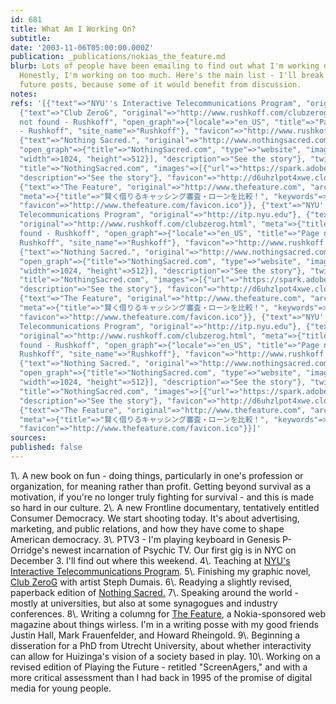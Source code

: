 ```yaml
---
id: 681
title: What Am I Working On?
subtitle: 
date: '2003-11-06T05:00:00.000Z'
publication: _publications/nokias_the_feature.md
blurb: Lots of people have been emailing to find out what I'm working on right now.
  Honestly, I'm working on too much. Here's the main list - I'll break it down in
  future posts, because some of it would benefit from discussion.
notes: 
refs: '[{"text"=>"NYU''s Interactive Telecommunications Program", "original"=>"http://itp.nyu.edu"},
  {"text"=>"Club ZeroG", "original"=>"http://www.rushkoff.com/clubzerog.html", "meta"=>{"title"=>"Page
  not found - Rushkoff", "open_graph"=>{"locale"=>"en_US", "title"=>"Page not found
  - Rushkoff", "site_name"=>"Rushkoff"}, "favicon"=>"http://www.rushkoff.com/favicon-16x16.png"}},
  {"text"=>"Nothing Sacred.", "original"=>"http://www.nothingsacred.com", "meta"=>{"title"=>"NothingSacred.com",
  "open_graph"=>{"title"=>"NothingSacred.com", "type"=>"website", "images"=>[{"url"=>"https://spark.adobe.com/page/zo9vC9iLinhzj/embed.jpg?buster=1596303111951",
  "width"=>1024, "height"=>512}], "description"=>"See the story"}, "twitter_card"=>{"card"=>"summary_large_image",
  "title"=>"NothingSacred.com", "images"=>[{"url"=>"https://spark.adobe.com/page/zo9vC9iLinhzj/embed.jpg?buster=1596303111951"}],
  "description"=>"See the story"}, "favicon"=>"http://d6uhzlpot4xwe.cloudfront.net/runtime/1.22/images/favicon.ico"}},
  {"text"=>"The Feature", "original"=>"http://www.thefeature.com", "archive"=>"http://web.archive.org/web/20160314043531/http://www.thefeature.com/",
  "meta"=>{"title"=>"賢く借りるキャッシング審査・ローンを比較！", "keywords"=>["キャッシング", "借りる", "審査", "ローン"],
  "favicon"=>"http://www.thefeature.com/favicon.ico"}}, {"text"=>"NYU''s Interactive
  Telecommunications Program", "original"=>"http://itp.nyu.edu"}, {"text"=>"Club ZeroG",
  "original"=>"http://www.rushkoff.com/clubzerog.html", "meta"=>{"title"=>"Page not
  found - Rushkoff", "open_graph"=>{"locale"=>"en_US", "title"=>"Page not found -
  Rushkoff", "site_name"=>"Rushkoff"}, "favicon"=>"http://www.rushkoff.com/favicon-16x16.png"}},
  {"text"=>"Nothing Sacred.", "original"=>"http://www.nothingsacred.com", "meta"=>{"title"=>"NothingSacred.com",
  "open_graph"=>{"title"=>"NothingSacred.com", "type"=>"website", "images"=>[{"url"=>"https://spark.adobe.com/page/zo9vC9iLinhzj/embed.jpg?buster=1596303111951",
  "width"=>1024, "height"=>512}], "description"=>"See the story"}, "twitter_card"=>{"card"=>"summary_large_image",
  "title"=>"NothingSacred.com", "images"=>[{"url"=>"https://spark.adobe.com/page/zo9vC9iLinhzj/embed.jpg?buster=1596303111951"}],
  "description"=>"See the story"}, "favicon"=>"http://d6uhzlpot4xwe.cloudfront.net/runtime/1.22/images/favicon.ico"}},
  {"text"=>"The Feature", "original"=>"http://www.thefeature.com", "archive"=>"http://web.archive.org/web/20160314043531/http://www.thefeature.com/",
  "meta"=>{"title"=>"賢く借りるキャッシング審査・ローンを比較！", "keywords"=>["キャッシング", "借りる", "審査", "ローン"],
  "favicon"=>"http://www.thefeature.com/favicon.ico"}}, {"text"=>"NYU''s Interactive
  Telecommunications Program", "original"=>"http://itp.nyu.edu"}, {"text"=>"Club ZeroG",
  "original"=>"http://www.rushkoff.com/clubzerog.html", "meta"=>{"title"=>"Page not
  found - Rushkoff", "open_graph"=>{"locale"=>"en_US", "title"=>"Page not found -
  Rushkoff", "site_name"=>"Rushkoff"}, "favicon"=>"http://www.rushkoff.com/favicon-16x16.png"}},
  {"text"=>"Nothing Sacred.", "original"=>"http://www.nothingsacred.com", "meta"=>{"title"=>"NothingSacred.com",
  "open_graph"=>{"title"=>"NothingSacred.com", "type"=>"website", "images"=>[{"url"=>"https://spark.adobe.com/page/zo9vC9iLinhzj/embed.jpg?buster=1596303111951",
  "width"=>1024, "height"=>512}], "description"=>"See the story"}, "twitter_card"=>{"card"=>"summary_large_image",
  "title"=>"NothingSacred.com", "images"=>[{"url"=>"https://spark.adobe.com/page/zo9vC9iLinhzj/embed.jpg?buster=1596303111951"}],
  "description"=>"See the story"}, "favicon"=>"http://d6uhzlpot4xwe.cloudfront.net/runtime/1.22/images/favicon.ico"}},
  {"text"=>"The Feature", "original"=>"http://www.thefeature.com", "archive"=>"http://web.archive.org/web/20160314043531/http://www.thefeature.com/",
  "meta"=>{"title"=>"賢く借りるキャッシング審査・ローンを比較！", "keywords"=>["キャッシング", "借りる", "審査", "ローン"],
  "favicon"=>"http://www.thefeature.com/favicon.ico"}}]'
sources: 
published: false
---
```

1\\. A new book on fun - doing things, particularly in one's profession or organization, for meaning rather than profit. Getting beyond survival as a motivation, if you're no longer truly fighting for survival - and this is made so hard in our culture.
2\\. A new Frontline documentary, tentatively entitled Consumer Democracy. We start shooting today. It's about advertising, marketing, and public relations, and how they have come to shape American democracy.
3\\. PTV3 - I'm playing keyboard in Genesis P-Orridge's newest incarnation of Psychic TV. Our first gig is in NYC on December 3. I'll find out where this weekend.
4\\. Teaching at [NYU's Interactive Telecommunications Program](http://itp.nyu.edu).
5\\. Finishing my graphic novel, [Club ZeroG](http://www.rushkoff.com/clubzerog.html) with artist Steph Dumais.
6\\. Readying a slightly revised, paperback edition of [Nothing Sacred.](http://www.nothingsacred.com)
7\\. Speaking around the world - mostly at universities, but also at some synagogues and industry conferences.
8\\. Writing a columng for [The Feature](http://www.thefeature.com), a Nokia-sponsored web magazine about things wirless. I'm in a writing posse with my good friends Justin Hall, Mark Frauenfelder, and Howard Rheingold.
9\\. Beginning a disseration for a PhD from Utrecht University, about whether interactivity can allow for Huizinga's vision of a society based in play.
10\\. Working on a revised edition of Playing the Future - retitled "ScreenAgers," and with a more critical assessment than I had back in 1995 of the promise of digital media for young people.
